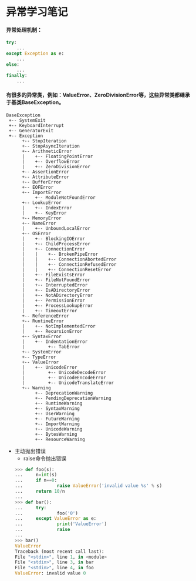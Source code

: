 # 异常学习笔记

#### 异常处理机制：
```python
try:
	...
except Exception as e:
	...
else:
	...
finally:
	...
```

#### 有很多的异常类，例如：ValueError、ZeroDivisionError等，这些异常类都继承于基类BaseException。

	BaseException
	 +-- SystemExit
	 +-- KeyboardInterrupt
	 +-- GeneratorExit
	 +-- Exception
	      +-- StopIteration
	      +-- StopAsyncIteration
	      +-- ArithmeticError
	      |    +-- FloatingPointError
	      |    +-- OverflowError
	      |    +-- ZeroDivisionError
	      +-- AssertionError
	      +-- AttributeError
	      +-- BufferError
	      +-- EOFError
	      +-- ImportError
	           +-- ModuleNotFoundError
	      +-- LookupError
	      |    +-- IndexError
	      |    +-- KeyError
	      +-- MemoryError
	      +-- NameError
	      |    +-- UnboundLocalError
	      +-- OSError
	      |    +-- BlockingIOError
	      |    +-- ChildProcessError
	      |    +-- ConnectionError
	      |    |    +-- BrokenPipeError
	      |    |    +-- ConnectionAbortedError
	      |    |    +-- ConnectionRefusedError
	      |    |    +-- ConnectionResetError
	      |    +-- FileExistsError
	      |    +-- FileNotFoundError
	      |    +-- InterruptedError
	      |    +-- IsADirectoryError
	      |    +-- NotADirectoryError
	      |    +-- PermissionError
	      |    +-- ProcessLookupError
	      |    +-- TimeoutError
	      +-- ReferenceError
	      +-- RuntimeError
	      |    +-- NotImplementedError
	      |    +-- RecursionError
	      +-- SyntaxError
	      |    +-- IndentationError
	      |         +-- TabError
	      +-- SystemError
	      +-- TypeError
	      +-- ValueError
	      |    +-- UnicodeError
	      |         +-- UnicodeDecodeError
	      |         +-- UnicodeEncodeError
	      |         +-- UnicodeTranslateError
	      +-- Warning
	           +-- DeprecationWarning
	           +-- PendingDeprecationWarning
	           +-- RuntimeWarning
	           +-- SyntaxWarning
	           +-- UserWarning
	           +-- FutureWarning
	           +-- ImportWarning
	           +-- UnicodeWarning
	           +-- BytesWarning
	           +-- ResourceWarning

* 主动抛出错误
	+ raise命令抛出错误
	```python
	>>> def foo(s):
	...     n=int(s)
	...     if n==0:
	...             raise ValueError('invalid value %s' % s)
	...     return 10/n
	... 
	>>> def bar():
	...     try:
	...             foo('0')
	...     except ValueError as e:
	...             print('ValueError')
	...             raise
	... 
	>>> bar()
	ValueError
	Traceback (most recent call last):
	File "<stdin>", line 1, in <module>
	File "<stdin>", line 3, in bar
	File "<stdin>", line 4, in foo
	ValueError: invalid value 0
